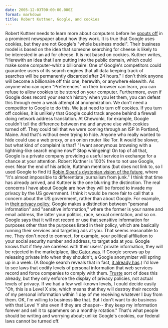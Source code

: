 ```yaml
---
date: 2005-12-03T00:00:00.000Z
format: markdown
title: Robert Kuttner, Google, and cookies
---
```


Robert Kuttner needs to learn more about computers before he <a href="http://www.boston.com/news/globe/editorial_opinion/oped/articles/2005/12/03/google_search_and_seizure/">spouts off</a> in a prominent newspaper about how they work. It is true that Google uses cookies, but they are not Google's "whole business model". Their business model is based on the idea that someone searching for cheese is likely to be interested in an ad for cheese. It is not based on cookies.
Kuttner writes, "Herewith an idea that I am putting into the public domain, which could make some computer-whiz a billionaire: One of Google's competitors could guarantee users of its search engines that all data keeping track of searches will be permanently discarded after 24 hours." I don't think anyone will become a billionaire off this one, herewith, or anywhere elsewith. As anyone who can open "Preferences" on their browser can learn, you can refuse to allow cookies to be stored on your computer. Furthermore, even if Google does record your search history when you let them, you can defeat this through even a weak attempt at anonymization. We don't need a competitor to Google to do this. We just need to turn off cookies.
If you turn off cookies, it is unlikely that Google could track anyone behind a firewall doing network address translation. At Chewonki, for example, Google couldn't tell the difference between me and anyone else with cookies turned off. They could tell that we were coming through an ISP in Portland, Maine. And that's without even trying to hide. Anyone who really wanted to hide could use a web proxy, or an onion router like Tor. It would be slower, but what kind of complaint is that? "I want anonymous browsing with a lightning-like search engine now!" Stop whingeing!
On top of all that, Google is a private company providing a useful service in exchange for a chance at your attention. Robert Kuttner is 100% free to not use Google, ever. Near the end of his article, Kuttman mentions (but does not link to, so I used Google to find it) <a href="http://www.robinsloan.com/epic/">Robin Sloan's dystopian vision of the future</a>, where "it's almost impossible to differentiate journalism from junk." I think that time has already arrived, and Kuttner is the one blurring the distinction.
The real concerns I have about Google are how they will be forced to invade my privacy by the US government. I think it would be more fair to call that a concern about the US government, rather than about Google. For example, in <a href="http://www.google.com/intl/en/privacypolicy.html">their privacy policy</a>, Google makes a distinction between "personal information" and "sensitive information," where the former is your name and email address, the latter your politics, race, sexual orientation, and so on. Google says that it will not record or use that sensitive information for purposes other than the purposes listed in their policy, which are basically running their services and targeting ads at you. That seems reasonable to me. They don't need to connect, for example, your political affiliation to your social security number and address, to target ads at you.
Google knows that if they are careless with their users' private information, they will be rejected in the marketplace, <a href="http://www.wired.com/wired/archive/13.12/spyware.html?tw=wn_tophead_3">like Gator was</a>. If Google screws up by releasing private info when they shouldn't, a Google anonymizer will spring up in a week. (A Google search reveals that in fact, <a href="http://www.imilly.com/google-cookie.htm">it already has</a>.) I'd love to see laws that codify levels of personal information that web services record and force companies to comply with them. <a href="http://www.truste.org/consumers/watchdog_advisories.php">Truste</a> sort of does this already, but they only enforce the display of privacy policies, not actual levels of privacy.
If we had a few well-known levels, I could decide easily "Oh, this is a Level X site, which means that they will destroy their records of my personal information within 1 day of me receiving whatever I buy from them. OK, I'm willing to business like that. But I don't want to do business with that Level Y site even if they are cheaper-- they keep my information forever and sell it to spammers on a monthly rotation." That's what people should be writing and worrying about; unlike Google's cookies, our federal laws cannot be turned off.
